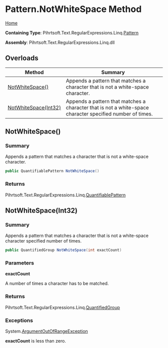 # Pattern\.NotWhiteSpace Method

[Home](../../../../../../README.md)

**Containing Type**: Pihrtsoft\.Text\.RegularExpressions\.Linq\.[Pattern](../README.md)

**Assembly**: Pihrtsoft\.Text\.RegularExpressions\.Linq\.dll

## Overloads

| Method | Summary |
| ------ | ------- |
| [NotWhiteSpace()](#Pihrtsoft_Text_RegularExpressions_Linq_Pattern_NotWhiteSpace) | Appends a pattern that matches a character that is not a white\-space character\. |
| [NotWhiteSpace(Int32)](#Pihrtsoft_Text_RegularExpressions_Linq_Pattern_NotWhiteSpace_System_Int32_) | Appends a pattern that matches a character that is not a white\-space character specified number of times\. |

## NotWhiteSpace\(\) <a name="Pihrtsoft_Text_RegularExpressions_Linq_Pattern_NotWhiteSpace"></a>

### Summary

Appends a pattern that matches a character that is not a white\-space character\.

```csharp
public QuantifiablePattern NotWhiteSpace()
```

### Returns

Pihrtsoft\.Text\.RegularExpressions\.Linq\.[QuantifiablePattern](../../QuantifiablePattern/README.md)

## NotWhiteSpace\(Int32\) <a name="Pihrtsoft_Text_RegularExpressions_Linq_Pattern_NotWhiteSpace_System_Int32_"></a>

### Summary

Appends a pattern that matches a character that is not a white\-space character specified number of times\.

```csharp
public QuantifiedGroup NotWhiteSpace(int exactCount)
```

### Parameters

**exactCount**

A number of times a character has to be matched\.

### Returns

Pihrtsoft\.Text\.RegularExpressions\.Linq\.[QuantifiedGroup](../../QuantifiedGroup/README.md)

### Exceptions

System\.[ArgumentOutOfRangeException](https://docs.microsoft.com/en-us/dotnet/api/system.argumentoutofrangeexception)

**exactCount** is less than zero\.


